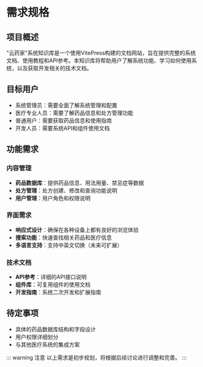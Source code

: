 # 需求规格

## 项目概述

"云药家"系统知识库是一个使用VitePress构建的文档网站，旨在提供完整的系统文档、使用教程和API参考。本知识库将帮助用户了解系统功能、学习如何使用系统，以及获取开发相关的技术文档。

## 目标用户

- 系统管理员：需要全面了解系统管理和配置
- 医疗专业人员：需要了解药品信息和处方管理功能
- 普通用户：需要获取药品信息和使用指南
- 开发人员：需要系统API和组件使用文档

## 功能需求

### 内容管理

- **药品数据库**：提供药品信息、用法用量、禁忌症等数据
- **处方管理**：处方创建、修改和查询功能说明
- **用户管理**：用户角色和权限说明

### 界面需求

- **响应式设计**：确保在各种设备上都有良好的浏览体验
- **搜索功能**：快速查找相关药品和医疗信息
- **多语言支持**：支持中英文切换（未来可扩展）

### 技术文档

- **API参考**：详细的API接口说明
- **组件库**：可复用组件的使用文档
- **开发指南**：系统二次开发和扩展指南

## 待定事项

- 具体的药品数据库结构和字段设计
- 用户权限详细划分
- 与其他医疗系统的集成方案

::: warning 注意
以上需求是初步规划，将根据后续讨论进行调整和完善。
::: 